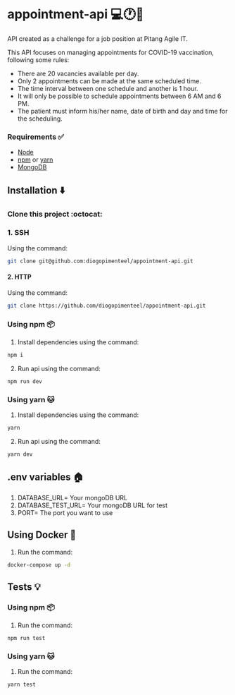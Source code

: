 # appointment-api :computer::clock1::syringe:

API created as a challenge for a job position at Pitang Agile IT.

This API focuses on managing appointments for COVID-19 vaccination, following some rules:

- There are 20 vacancies available per day.
- Only 2 appointments can be made at the same scheduled time.
- The time interval between one schedule and another is 1 hour.
- It will only be possible to schedule appointments between 6 AM and 6 PM.
- The patient must inform his/her name, date of birth and day and time for the scheduling.

### Requirements :white_check_mark:
- [Node](https://nodejs.org/en/)
- [npm](https://www.npmjs.com/) or [yarn](https://yarnpkg.com/)
- [MongoDB](https://www.mongodb.com/)

## Installation :arrow_down:

### Clone this project :octocat:

### 1. SSH
Using the command:

```sh
git clone git@github.com:diogopimenteel/appointment-api.git
```

#### 2. HTTP
Using the command:

```sh
git clone https://github.com/diogopimenteel/appointment-api.git
```

### Using npm :package:

1. Install dependencies using the command:

 ```sh
 npm i
 ```

2. Run api using the command:
   
  ```sh
  npm run dev
  ```

### Using yarn :cat:

1. Install dependencies using the command:

 ```sh
 yarn
 ```

 2. Run api using the command:

   ```sh
   yarn dev
   ```

## .env variables :house:

1. DATABASE_URL= Your mongoDB URL 
2. DATABASE_TEST_URL= Your mongoDB URL for test
3. PORT= The port you want to use


## Using Docker :whale:

1. Run the command:

 ```sh
 docker-compose up -d
 ```

## Tests :bulb:
### Using npm :package:

1. Run the command:

```sh
npm run test
```

### Using yarn :cat:

1. Run the command:

```sh
yarn test
```